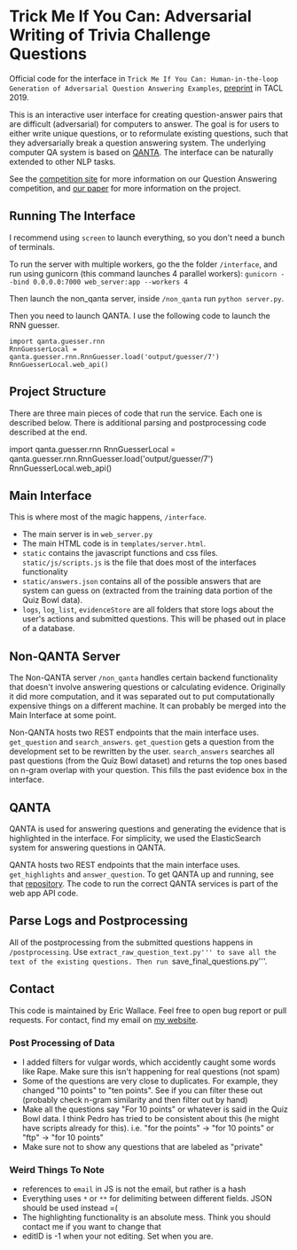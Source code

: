 # Trick Me If You Can: Adversarial Writing of Trivia Challenge Questions

Official code for the interface in ```Trick Me If You Can: Human-in-the-loop Generation of Adversarial Question Answering Examples```, [preprint](https://arxiv.org/abs/1809.02701) in TACL 2019.

This is an interactive user interface for creating question-answer pairs that are difficult (adversarial) for computers to answer. The goal is for users to either write unique questions, or to reformulate existing questions, such that they adversarially break a question answering system. The underlying computer QA system is based on [QANTA](https://github.com/Pinafore/qb). The interface can be naturally extended to other NLP tasks.

See the [competition site](https://sites.google.com/view/qanta/home) for more information on our Question Answering competition, and [our paper](https://arxiv.org/abs/1809.02701) for more information on the project. 

## Running The Interface

I recommend using ```screen``` to launch everything, so you don't need a bunch of terminals.

To run the server with multiple workers, go the the folder ```/interface```, and run using gunicorn (this command launches 4 parallel workers):  ```gunicorn --bind 0.0.0.0:7000 web_server:app --workers 4``` 

Then launch the non_qanta server, inside ```/non_qanta``` run ```python server.py```.  

Then you need to launch QANTA. I use the following code to launch the RNN guesser.
```
import qanta.guesser.rnn 
RnnGuesserLocal = qanta.guesser.rnn.RnnGuesser.load('output/guesser/7')
RnnGuesserLocal.web_api()
```


## Project Structure

There are three main pieces of code that run the service. Each one is described below. There is additional parsing and postprocessing code described at the end.

import qanta.guesser.rnn
RnnGuesserLocal = qanta.guesser.rnn.RnnGuesser.load('output/guesser/7')
RnnGuesserLocal.web_api()

## Main Interface

This is where most of the magic happens, ```/interface```.

* The main server is in ```web_server.py```
* The main HTML code is in ```templates/server.html```.
* ```static``` contains the javascript functions and css files. ```static/js/scripts.js``` is the file that does most of the interfaces functionality
* ```static/answers.json``` contains all of the possible answers that are system can guess on (extracted from the training data portion of the Quiz Bowl data).
* ```logs```, ```log_list```, ```evidenceStore``` are all folders that store logs about the user's actions and submitted questions. This will be phased out in place of a database.

## Non-QANTA Server

The Non-QANTA server ```/non_qanta``` handles certain backend functionality that doesn't involve answering questions or calculating evidence. Originally it did more computation, and it was separated out to put computationally expensive things on a different machine. It can probably be merged into the Main Interface at some point.

Non-QANTA hosts two REST endpoints that the main interface uses. ```get_question``` and ```search_answers```. ```get_question``` gets a question from the development set to be rewritten by the user. ```search_answers``` searches all past questions (from the Quiz Bowl dataset) and returns the top ones based on n-gram overlap with your question. This fills the past evidence box in the interface.

## QANTA

QANTA is used for answering questions and generating the evidence that is highlighted in the interface. For simplicity, we used the ElasticSearch system for answering questions in QANTA.  

QANTA hosts two REST endpoints that the main interface uses. ```get_highlights``` and ```answer_question```. To get QANTA up and running, see that [repository](https://github.com/Pinafore/qb). The code to run the correct QANTA services is part of the web app API code. 

## Parse Logs and Postprocessing

All of the postprocessing from the submitted questions happens in ```/postprocessing```. Use ```extract_raw_question_text.py''' to save all the text of the existing questions. Then run ```save_final_questions.py'''.


## Contact
This code is maintained by Eric Wallace. Feel free to open bug report or pull requests. For contact, find my email on [my website](http://www.ericswallace.com).


### Post Processing of Data
* I added filters for vulgar words, which accidently caught 
some words like Rape. Make sure this isn't happening for real questions (not spam)
* Some of the questions are very close to duplicates. For example, they changed
"10 points" to "ten points". See if you can filter these out (probably check n-gram
similarity and then filter out by hand)
* Make all the questions say "For 10 points" or whatever is said in the Quiz Bowl data. I think
Pedro has tried to be consistent about this (he might have scripts already for this). i.e. "for the points" -> "for 10 points" or "ftp" -> "for 10 points"
* Make sure not to show any questions that are labeled as "private"


### Weird Things To Note
* references to ```email``` in JS is not the email, but rather is a hash
* Everything uses ```*``` or ```**``` for delimiting between different fields. JSON should be used instead =( 
* The highlighting functionality is an absolute mess. Think you should contact me if you want to change that
* editID is -1 when your not editing. Set when you are.

